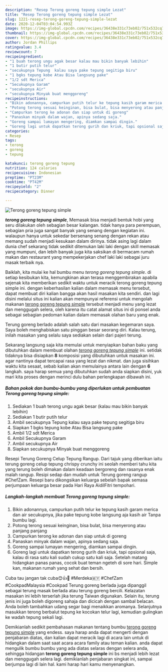 ```yaml
---
description: "Resep Terong goreng tepung simple Lezat"
title: "Resep Terong goreng tepung simple Lezat"
slug: 1221-resep-terong-goreng-tepung-simple-lezat
date: 2020-12-04T03:04:54.993Z
image: https://img-global.cpcdn.com/recipes/36438e331c73eb02/751x532cq70/terong-goreng-tepung-simple-foto-resep-utama.jpg
thumbnail: https://img-global.cpcdn.com/recipes/36438e331c73eb02/751x532cq70/terong-goreng-tepung-simple-foto-resep-utama.jpg
cover: https://img-global.cpcdn.com/recipes/36438e331c73eb02/751x532cq70/terong-goreng-tepung-simple-foto-resep-utama.jpg
author: Jordan Phillips
ratingvalue: 3.4
reviewcount: 7
recipeingredient:
- "1 buah terong ungu agak besar kalau mau bikin banyak lebihin"
- "1 butir putih telur"
- "secukupnya Tepung  kalau saya pake tepung segitiga biru"
- "1 bgks tepung kobe Atau Bisa langsung pake"
- "1/2 sdt Merica"
- "Secukupnya Garam"
- "secukupnya Air"
- "secukupnya Minyak buat menggoreng"
recipeinstructions:
- "Bikin adonannya, campurkan putih telur ke tepung kasih garam merica dan air secukupnya, jika pake tepung kobe langsung aja kasih air Tanpa bumbu lagi."
- "Potong terong sesuai keinginan, bisa bulat, bisa menyerong atau panjang panjang"
- "Campurkan terong ke adonan dan siap untuk di goreng"
- "Panaskan minyak dalam wajan, apinya sedang saja."
- "Goreng sampai lumayan mengering, diamkan sampai dingin."
- "Goreng lagi untuk dapatkan terong gurih dan kriuk, tapi opsional saja, kalau di rasa satu kali sudah cukup satu kali saja. Setelah matang hidangkan panas panas, cocok buat teman ngeteh di sore hari. Simple kan, makanan rumah yang sehat dan bersih."
categories:
- Resep
tags:
- terong
- goreng
- tepung

katakunci: terong goreng tepung 
nutrition: 124 calories
recipecuisine: Indonesian
preptime: "PT23M"
cooktime: "PT42M"
recipeyield: "2"
recipecategory: Dinner

---
```



![Terong goreng tepung simple](https://img-global.cpcdn.com/recipes/36438e331c73eb02/751x532cq70/terong-goreng-tepung-simple-foto-resep-utama.jpg)

<b><i>terong goreng tepung simple</i></b>, Memasak bisa menjadi bentuk hobi yang seru dilakukan oleh sebagian besar kalangan. tidak hanya para perempuan, sebagian pria juga sangat banyak yang senang dengan kegiatan ini. walaupun hanya untuk sekedar bersenang senang dengan rekan atau memang sudah menjadi kesukaan dalam dirinya. tidak asing lagi dalam dunia chef sekarang tidak sedikit ditemukan laki laki dengan skill memasak yang mumpuni, dan lebih banyak juga kita saksikan di bermacam rumah makan dan restaurant yang mempekerjakan chef laki laki sebagai juru masak terbaik nya.

Baiklah, kita mulai ke hal bumbu menu <i>terong goreng tepung simple</i>. di setiap kesibukan kita, kemungkinan akan terasa menggembirakan apabila sejenak kita memberikan sedikit waktu untuk meracik terong goreng tepung simple ini. dengan keberhasilan kalian dalam memasak menu tersebut, dapat membuat diri kalian bangga akan hasil masakan kita sendiri. dan lagi disini melalui situs ini kalian akan mempunyai referensi untuk mengolah makanan <u>terong goreng tepung simple</u> tersebut menjadi menu yang lezat dan menggugah selera, oleh karena itu catat alamat situs ini di ponsel anda sebagai sebagian pedoman kalian dalam memasak olahan baru yang enak.

Terung goreng berlado adalah salah satu dari masakan kegemaran saya. Saya boleh menghabiskan satu pinggan besar seorang diri. Kalau terung, inilah masakan yang selalu saya sediakan selain dari pajeri terung.


Sekarang langsung saja kita memulai untuk menyiapkan bahan baku yang dibutuhkan dalam membuat olahan <u><i>terong goreng tepung simple</i></u> ini. setidak tidaknya bisa disiapkan <b>8</b> komposisi yang dibutuhkan untuk masakan ini. agar nantinya dapat tercapai rasa yang lezat dan nikmat. dan juga sisihkan waktu kita sesaat, sebab kalian akan memulainya antara lain dengan <b>6</b> langkah. saya harap semua yang dibutuhkan sudah anda siapkan disini, yuk mari kita proses dengan merinci dulu bahan perlengkapan dibawah ini.

<!--inarticleads1-->

##### Bahan pokok dan bumbu-bumbu yang diperlukan untuk pembuatan Terong goreng tepung simple:

1. Sediakan 1 buah terong ungu agak besar (kalau mau bikin banyak lebihin)
1. Sediakan 1 butir putih telur
1. Ambil secukupnya Tepung  kalau saya pake tepung segitiga biru
1. Siapkan 1 bgks tepung kobe Atau Bisa langsung pake
1. Ambil 1/2 sdt Merica
1. Ambil Secukupnya Garam
1. Ambil secukupnya Air
1. Siapkan secukupnya Minyak buat menggoreng


Resepi Terung Goreng Celup Tepung Rangup. Dari tajuk yang diberikan iaitu terung goreng celup tepung chrispy crunchy ini seolah memberi tahu kita yang terung boleh dimakan dalam keadaan bergoreng dan rasanya enak malah rangup. Resipi sedap dan mudah untuk Terung goreng rangup #ChefZam. Resepi baru dikongsikan keluarga sebelah bapak semasa perjumpaan keluarga besar pada Hari Raya AidilFitri tempohari. 

<!--inarticleads2-->

##### Langkah-langkah membuat Terong goreng tepung simple:

1. Bikin adonannya, campurkan putih telur ke tepung kasih garam merica dan air secukupnya, jika pake tepung kobe langsung aja kasih air Tanpa bumbu lagi.
1. Potong terong sesuai keinginan, bisa bulat, bisa menyerong atau panjang panjang
1. Campurkan terong ke adonan dan siap untuk di goreng
1. Panaskan minyak dalam wajan, apinya sedang saja.
1. Goreng sampai lumayan mengering, diamkan sampai dingin.
1. Goreng lagi untuk dapatkan terong gurih dan kriuk, tapi opsional saja, kalau di rasa satu kali sudah cukup satu kali saja. Setelah matang hidangkan panas panas, cocok buat teman ngeteh di sore hari. Simple kan, makanan rumah yang sehat dan bersih.


Cuba tau jangan tak cuba😊👍💖 #Merdeka🇲🇾 #ChefZam #CookpadMalaysia #Cookpad Terung goreng berlada juga dipanggil sebagai terung masak berlada atau terung goreng bercili. Kelazatan masakan ini lebih terserlah jika terung Taiwan digunakan. Selain itu, terung jenis ini juga boleh digoreng sahaja dan dicicah dengan sambal belacan. Anda boleh tambahkan udang segar bagi menaikkan aromanya. Selanjutnya masukkan terong berbalut tepung ke kocokan telur lagi, kemudian gulingkan ke wadah tepung sekali lagi. 

Demikianlah sedikit pembahasan makanan tentang bumbu <u>terong goreng tepung simple</u> yang endess. saya harap anda dapat mengerti dengan penjabaran diatas, dan kalian dapat meracik lagi di acara lain untuk di hidangkan dalam saat saat acara acara family atau teman kalian. anda dapat mengulik bumbu bumbu yang ada diatas selaras dengan selera anda, sehingga hidangan <b>terong goreng tepung simple</b> ini bs menjadi lebih lezat dan menggugah selera lagi. demikianlah penjabaran singkat ini, sampai berjumpa lagi di lain hal. kami harap hari kamu menyenangkan.
